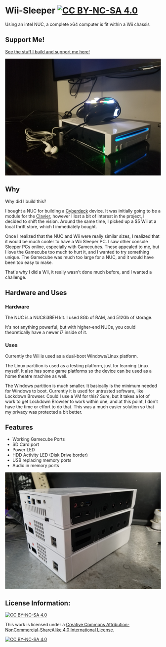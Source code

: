 # Wii-Sleeper [![CC BY-NC-SA 4.0][cc-by-nc-sa-shield]][cc-by-nc-sa]
Using an intel NUC, a complete x64 computer is fit within a Wii chassis

## Support Me!
[See the stuff I build and support me here!](https://linktr.ee/Lego_Rocket)

![Photo1](/Photos/20201204_182044.jpg)

## Why
Why did I build this?

I bought a NUC for building a [Cyberdeck](https://cyberdeck.cafe/) device. It was initially going to be a module for the [Clavier](https://github.com/LegoRocket/Clavier-Keyboard), however I lost a bit of interest in the project, I decided to shift the vision. Around the same time, I picked up a $5 Wii at a local thrift store, which I immediately bought.

Once I realized that the NUC and Wii were really similar sizes, I realized that it would be much cooler to have a Wii Sleeper PC. I saw other console Sleeper PCs online, especially with Gamecubes. These appealed to me, but I love the Gamecube too much to hurt it, and I wanted to try something unique. The Gamecube was much too large for a NUC, and it would have been too easy to make.

That's why I did a Wii, it really wasn't done much before, and I wanted a challenge.

## Hardware and Uses
### Hardware
The NUC is a NUC8i3BEH kit. I used 8Gb of RAM, and 512Gb of storage.

It's not anything powerful, but with higher-end NUCs, you could theoretically have a newer i7 inside of it.

### Uses
Currently the Wii is used as a dual-boot Windows/Linux platform.

The Linux partition is used as a testing platform, just for learning Linux myself. It also has some game platforms so the device can be used as a home theatre machine as well.

The Windows partition is much smaller. It basically is the minimum needed for Windows to boot. Currently it is used for untrusted software, like Lockdown Browser. Could I use a VM for this? Sure, but it takes a lot of work to get Lockdown Browser to work within one, and at this point, I don't have the time or effort to do that. This was a much easier solution so that my privacy was protected a bit better.

## Features
* Working Gamecube Ports
* SD Card port
* Power LED
* HDD Activity LED (Disk Drive border)
* USB replacing memory ports
* Audio in memory ports

![Photo2](/Photos/20200816_160315.jpg)

## License Information:
[![CC BY-NC-SA 4.0][cc-by-nc-sa-shield]][cc-by-nc-sa]

This work is licensed under a
[Creative Commons Attribution-NonCommercial-ShareAlike 4.0 International License][cc-by-nc-sa].

[![CC BY-NC-SA 4.0][cc-by-nc-sa-image]][cc-by-nc-sa]

[cc-by-nc-sa]: http://creativecommons.org/licenses/by-nc-sa/4.0/
[cc-by-nc-sa-image]: https://licensebuttons.net/l/by-nc-sa/4.0/88x31.png
[cc-by-nc-sa-shield]: https://img.shields.io/badge/License-CC%20BY--NC--SA%204.0-lightgrey.svg
